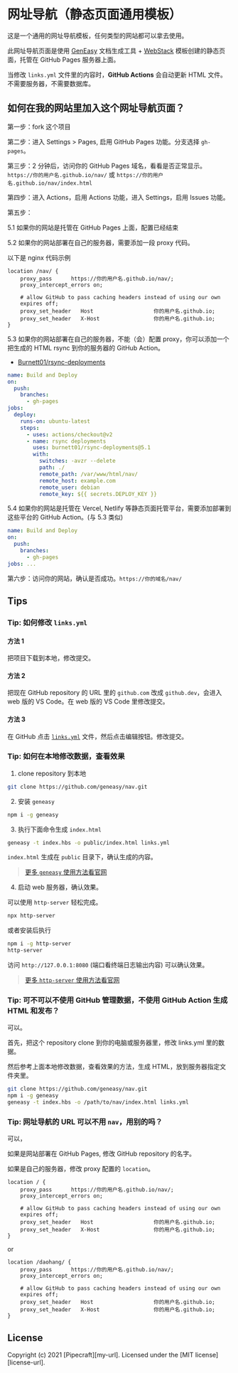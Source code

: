 # 网址导航（静态页面通用模板）

这是一个通用的网址导航模板，任何类型的网站都可以拿去使用。

此网址导航页面是使用 [GenEasy](https://github.com/geneasy/geneasy) 文档生成工具 + [WebStack](https://github.com/WebStackPage/WebStackPage.github.io) 模板创建的静态页面，托管在 GitHub Pages 服务器上面。

当修改 `links.yml` 文件里的内容时，**GitHub Actions** 会自动更新 HTML 文件。不需要服务器，不需要数据库。

## 如何在我的网站里加入这个网址导航页面？

第一步：fork 这个项目

第二步：进入 Settings > Pages, 启用 GitHub Pages 功能。分支选择 `gh-pages`。

第三步：2 分钟后，访问你的 GitHub Pages 域名，看看是否正常显示。`https://你的用户名.github.io/nav/` 或 `https://你的用户名.github.io/nav/index.html`

第四步：进入 Actions，启用 Actions 功能，进入 Settings，启用 Issues 功能。

第五步：

5.1 如果你的网站是托管在 GitHub Pages 上面，配置已经结束

5.2 如果你的网站部署在自己的服务器，需要添加一段 proxy 代码。

以下是 nginx 代码示例

```nginx
location /nav/ {
    proxy_pass      https://你的用户名.github.io/nav/;
    proxy_intercept_errors on;

    # allow GitHub to pass caching headers instead of using our own
    expires off;
    proxy_set_header   Host                   你的用户名.github.io;
    proxy_set_header   X-Host                 你的用户名.github.io;
}
```

5.3 如果你的网站部署在自己的服务器，不能（会）配置 proxy，你可以添加一个把生成的 HTML rsync 到你的服务器的 GitHub Action。

- [Burnett01/rsync-deployments](https://github.com/Burnett01/rsync-deployments)

```yml
name: Build and Deploy
on:
  push:
    branches:
      - gh-pages
jobs:
  deploy:
    runs-on: ubuntu-latest
    steps:
      - uses: actions/checkout@v2
      - name: rsync deployments
        uses: burnett01/rsync-deployments@5.1
        with:
          switches: -avzr --delete
          path: ./
          remote_path: /var/www/html/nav/
          remote_host: example.com
          remote_user: debian
          remote_key: ${{ secrets.DEPLOY_KEY }}
```

5.4 如果你的网站是托管在 Vercel, Netlify 等静态页面托管平台，需要添加部署到这些平台的 GitHub Action。(与 5.3 类似)

```yml
name: Build and Deploy
on:
  push:
    branches:
      - gh-pages
jobs: ...
```

第六步：访问你的网站，确认是否成功。`https://你的域名/nav/`

## Tips

### Tip: 如何修改 `links.yml`

#### 方法 1

把项目下载到本地，修改提交。

#### 方法 2

把现在 GitHub repository 的 URL 里的 `github.com` 改成 `github.dev`，会进入 web 版的 VS Code。在 web 版的 VS Code 里修改提交。

#### 方法 3

在 GitHub 点击 [`links.yml`](links.yml) 文件，然后点击编辑按钮。修改提交。

### Tip: 如何在本地修改数据，查看效果

1. clone repository 到本地

```sh
git clone https://github.com/geneasy/nav.git
```

2. 安装 `geneasy`

```sh
npm i -g geneasy
```

3. 执行下面命令生成 `index.html`

```sh
geneasy -t index.hbs -o public/index.html links.yml
```

`index.html` 生成在 `public` 目录下，确认生成的内容。

> [更多 `geneasy` 使用方法看官网](https://github.com/geneasy/geneasy)

4. 启动 web 服务器，确认效果。

可以使用 `http-server` 轻松完成。

```sh
npx http-server
```

或者安装后执行

```sh
npm i -g http-server
http-server
```

访问 `http://127.0.0.1:8080` (端口看终端日志输出内容) 可以确认效果。

> [更多 `http-server` 使用方法看官网](https://github.com/http-party/http-server)

### Tip: 可不可以不使用 GitHub 管理数据，不使用 GitHub Action 生成 HTML 和发布？

可以。

首先，把这个 repository clone 到你的电脑或服务器里，修改 links.yml 里的数据。

然后参考上面本地修改数据，查看效果的方法，生成 HTML，放到服务器指定文件夹里。

```sh
git clone https://github.com/geneasy/nav.git
npm i -g geneasy
geneasy -t index.hbs -o /path/to/nav/index.html links.yml
```

### Tip: 网址导航的 URL 可以不用 `nav`，用别的吗？

可以，

如果是网站部署在 GitHub Pages, 修改 GitHub repository 的名字。

如果是自己的服务器，修改 proxy 配置的 `location`。

```nginx
location / {
    proxy_pass      https://你的用户名.github.io/nav/;
    proxy_intercept_errors on;

    # allow GitHub to pass caching headers instead of using our own
    expires off;
    proxy_set_header   Host                   你的用户名.github.io;
    proxy_set_header   X-Host                 你的用户名.github.io;
}
```

or

```nginx
location /daohang/ {
    proxy_pass      https://你的用户名.github.io/nav/;
    proxy_intercept_errors on;

    # allow GitHub to pass caching headers instead of using our own
    expires off;
    proxy_set_header   Host                   你的用户名.github.io;
    proxy_set_header   X-Host                 你的用户名.github.io;
}
```

## License

Copyright (c) 2021 [Pipecraft][my-url]. Licensed under the [MIT license][license-url].
